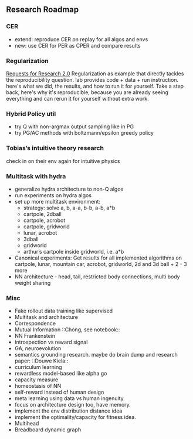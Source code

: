 ## Research Roadmap

### CER

- extend: reproduce CER on replay for all algos and envs
- new: use CER for PER as CPER and compare results

### Regularization
[Requests for Research 2.0](https://blog.openai.com/requests-for-research-2/)
Regularization as example that directly tackles the reproducibility question. lab provides code + data + run instruction. here's what we did, the results, and how to run it for yourself. Take a step back, here's why it's reproducible, because you are already seeing everything and can rerun it for yourself without extra work.

### Hybrid Policy util
- try Q with non-argmax output sampling like in PG
- try PG/AC methods with boltzmann/epsilon greedy policy

### Tobias’s intuitive theory research
check in on their env again for intuitive physics

### Multitask with hydra

- generalize hydra architecture to non-Q algos
- run experiments on hydra algos
- set up more multitask environment:
	- strategy: solve a, b, a-a, b-b, a-b, a*b
	- cartpole, 2dball
	- cartpole, acrobot
	- cartpole, gridworld
	- lunar, acrobot
	- 3dball
	- gridworld
	- arthur’s cartpole inside gridworld, i.e. a*b
- Canonical experiments: Get results for all implemented algorithms on cartpole, lunar, mountain car, acrobot, gridworld, 2d and 3d ball + 2 - 3 more
- NN architecture - head, tail, restricted body connections, multi body weight sharing

### Misc
* Fake rollout data training like supervised
* Multitask and architecture
* Correspondence
* Mutual Information ::Chong, see notebook::
* NN Frankenstein
* introspection vs reward signal
* GA, neuroevolution
* semantics grounding research. maybe do brain dump and research paper: ::Douwe Kiela::
* curriculum learning
* rewardless model-based like alpha go
* capacity measure
* homeostasis of NN 
* self-reward instead of human design
* meta learning using data vs human ingenuity
* focus on architecture design too, have memory.
* implement the env distribution distance idea
* implement the optimality/capacity for fitness idea.
* Multihead
* Breadboard dynamic graph 
